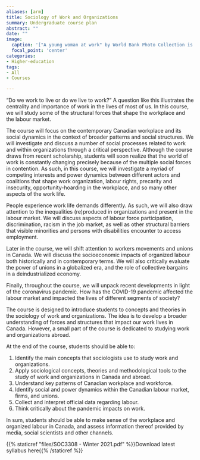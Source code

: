 ```yaml
---
aliases: [arm]
title: Sociology of Work and Organizations
summary: Undergraduate course plan
abstract: ""
date: ""
image:
  caption: '["A young woman at work" by World Bank Photo Collection is licensed under CC BY-NC-ND 2.0](https://search.creativecommons.org/photos/a8d00b26-ec30-4168-b7f3-f536d67ad4f6)'
  focal_point: 'center'
categories:
- Higher-education
tags:
- All
- Courses

---
```


“Do we work to live or do we live to work?” A question like this illustrates the centrality and importance of work in the lives of most of us.  In this course, we will study some of the structural forces that shape the workplace and the labour market.

The course will focus on the contemporary Canadian workplace and its social dynamics in the context of broader patterns and social structures. We will investigate and discuss a number of social processes related to work and within organizations through a critical perspective. Although the course draws from recent scholarship, students will soon realize that the world of work is constantly changing precisely because of the multiple social forces in contention. As such, in this course, we will investigate a myriad of competing interests and power dynamics between different actors and coalitions that shape work organization, labour rights, precarity and insecurity, opportunity-hoarding in the workplace, and so many other aspects of the work life.

People experience work life demands differently. As such, we will also draw attention to the inequalities (re)produced in organizations and present in the labour market. We will discuss aspects of labour force participation, discrimination, racism in the job market, as well as other structural barriers that visible minorities and persons with disabilities encounter to access employment. 

Later in the course, we will shift attention to workers movements and unions in Canada. We will discuss the socioeconomic impacts of organized labour both historically and in contemporary terms. We will also critically evaluate the power of unions in a globalized era, and the role of collective bargains in a deindustrialized economy. 

Finally, throughout the course, we will unpack recent developments in light of the coronavirus pandemic. How has the COVID-19 pandemic affected the labour market and impacted the lives of different segments of society? 

The course is designed to introduce students to concepts and theories in the sociology of work and organizations. The idea is to develop a broader understanding of forces and structures that impact our work lives in Canada. However, a small part of the course is dedicated to studying work and organizations abroad.

At the end of the course, students should be able to:
1) Identify the main concepts that sociologists use to study work and organizations.
2) Apply sociological concepts, theories and methodological tools to the study of work and organizations in Canada and abroad. 
3) Understand key patterns of Canadian workplace and workforce.
4) Identify social and power dynamics within the Canadian labour market, firms, and unions.
5) Collect and interpret official data regarding labour.
6) Think critically about the pandemic impacts on work.

In sum, students should be able to make sense of the workplace and organized labour in Canada, and assess information thereof provided by media, social scientists and other channels.


{{% staticref "files/SOC3308 - Winter 2021.pdf" %}}Download latest syllabus here{{% /staticref %}}
